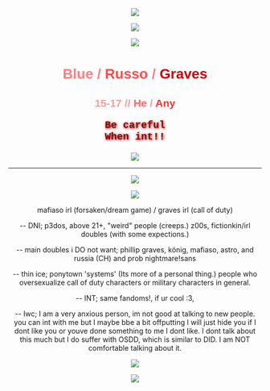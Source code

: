 <p align="center">
  <img src="https://64.media.tumblr.com/28b60da1c2ba4afe0f44e94241ec936d/2959237cc189138b-f1/s540x810/b400d972efff52ba48e1efb683e66e05fa44bd93.gifv" />
</p>

<p align="center">
  <img src="https://64.media.tumblr.com/60855fe6c30a26dc0f425fc1cc444017/7d9ca848ecceb194-99/s400x600/52e10abc71f0fc754ac2a0ed80cad8538f539d97.pnj" />
</p>


<p align="center">
  <img src="https://see.fontimg.com/api/rf5/yw21V/ZDBiMmViY2UyMjYyNDg4MTk1MmRkZTVlMzI1OTZhMTUub3Rm/Qmx1ZSA/christmas-cypher-personal-regular.png?r=fs&h=65&w=1000&fg=FC1010&bg=FFFFFF&tb=1&s=65" />
</p>

<div align="center">

<h1 style="color:#FF7F7F; font-family:Arial, sans-serif;"><b>Blue</b> / <span style="color:#FF4C4C;">Russo</span> / <span style="color:#CC0000;">Graves</span></h1>

<h2 style="color:#FF9999; font-family:Verdana, sans-serif;">15-17 // <span style="color:#FF6666;">He</span> / <span style="color:#FF3333;">Any</span></h2>

<p style="color:#990000; font-size:20px; font-family:'Courier New', monospace; text-shadow: 1px 1px 5px #660000;">
<b>Be careful<br>
When int!!</b>
</p>

</div>

<p align="center">
  <img src="https://64.media.tumblr.com/28b60da1c2ba4afe0f44e94241ec936d/2959237cc189138b-f1/s540x810/b400d972efff52ba48e1efb683e66e05fa44bd93.gifv" />
</p>

------------


<p align="center">
  <img src="https://64.media.tumblr.com/3594706d0171dc70e856fa1c7addd4a6/e1363fcb45235c50-15/s400x600/eb045b4f29efa9be0310b7c25b9fab47bc2dc66b.pnj" />
</p>


<p align="center">
  <img src="https://64.media.tumblr.com/d59e7ea3f13791d419fcbf7108480ea4/e1363fcb45235c50-fe/s250x400/22a975a0309076b59b933ab9e633c01c063d9989.pnj" />
</p>

<div align="center">
  
mafiaso irl (forsaken/dream game) / graves irl (call of duty)

--
DNI;
p3dos, above 21+, "weird" people (creeps.)
z00s, fictionkin/irl doubles (with some expections.)

--
main doubles i DO not want;
phillip graves,
könig,
mafiaso,
astro, and russia (CH)
and prob nightmare!sans

--
thin ice; 
ponytown 'systems' (Its more of a personal thing.)
people who oversexualize call of duty characters
or military characters in general. 

--
INT;
same fandoms!, if ur cool :3, 


--
Iwc;
I am a very anxious person, im not good at talking to new people. you can int with me but I maybe bbe a bit offputting
I will just hide you if I dont like you or youve done something to me I dont like.
I dont talk about this much but I do suffer with OSDD, which is similar to DID. I am NOT comfortable talking about it.





  <img src="https://64.media.tumblr.com/f80a16d066f157d024c1313c7b9410be/8cbaf19959c2890a-ba/s400x600/adc459469229ef5f059350592e0e3ff06ac60edc.pnj" />
</p>


  <img src="https://64.media.tumblr.com/7ec7e9d2b0698fe189de28c19262fe7d/af50ce47d27ed017-1e/s500x750/8fabd8f56b109f2071ac375c5e8bb86b40cb66c3.gifv" />
</p>

<!--
**H3LLCASTED/h3llcasted** is a ✨ _special_ ✨ repository because its `README.md` (this file) appears on your GitHub profile.

Here are some ideas to get you started:

- 🔭 I’m currently working on ...
- 🌱 I’m currently learning ...
- 👯 I’m looking to collaborate on ...
- 🤔 I’m looking for help with ...
- 💬 Ask me about ...
- 📫 How to reach me: ...
- 😄 Pronouns: ...
- ⚡ Fun fact: ...
-->
